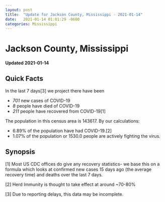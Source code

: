 ```yaml
---
layout: post
title:  "Update for Jackson County, Mississippi - 2021-01-14"
date:   2021-01-14 01:01:29 -0600
categories: Mississippi
---
```


# Jackson County, Mississippi
#### Updated 2021-01-14

## Quick Facts

In the last 7 days[3] we project there have been
- *701* new cases of COVID-19
- *8* people have died of COVID-19
- *211* people have recovered from COVID-19[1]

The population in this census area is 143617. By our calculations:
- 6.89% of the population have had COVID-19.[2]
- 1.07% of the population or 1530.0 people are actively fighting the virus.

## Synopsis




[1] Most US CDC offices do give any recovery statistics- we base this on a formula which looks at confirmed new cases
15 days ago (the average recovery time) and deaths over the last 7 days.

[2] Herd Immunity is thought to take effect at around ~70-80%

[3] Due to reporting delays, this data may be incomplete.
 
    